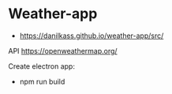 # Weather-app
- https://danilkass.github.io/weather-app/src/

API https://openweathermap.org/
 
Create electron app:
- npm run build 
